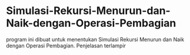 # Simulasi-Rekursi-Menurun-dan-Naik-dengan-Operasi-Pembagian
program ini dibuat untuk menentukan Simulasi Rekursi Menurun dan Naik dengan Operasi Pembagian. Penjelasan terlampir
